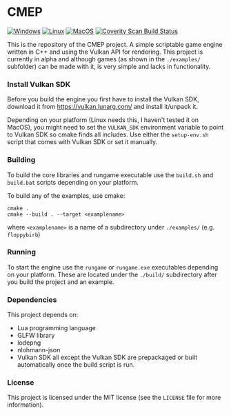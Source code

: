 # CMEP
[![Windows](https://github.com/Snezhnaya-chan/CMEP/actions/workflows/build-windows.yml/badge.svg)](https://github.com/Snezhnaya-chan/CMEP/actions/workflows/build-windows.yml) [![Linux](https://github.com/Snezhnaya-chan/CMEP/actions/workflows/build-linux.yml/badge.svg)](https://github.com/Snezhnaya-chan/CMEP/actions/workflows/build-linux.yml) [![MacOS](https://github.com/Snezhnaya-chan/CMEP/actions/workflows/build-macosx.yml/badge.svg)](https://github.com/Snezhnaya-chan/CMEP/actions/workflows/build-macosx.yml) <a href="https://scan.coverity.com/projects/snezhnaya-chan-cmep"><img alt="Coverity Scan Build Status" src="https://scan.coverity.com/projects/29326/badge.svg"/></a>

This is the repository of the CMEP project. A simple scriptable game engine written in C++ and using the Vulkan API for rendering.
This project is currently in alpha and although games (as shown in the `./examples/` subfolder) can be made with it, is very simple and lacks in functionality.

### Install Vulkan SDK
Before you build the engine you first have to install the Vulkan SDK, download it from https://vulkan.lunarg.com/ and install it/unpack it.

Depending on your platform (Linux needs this, I haven't tested it on MacOS), you might need to set the `VULKAN_SDK` environment variable to point to Vulkan SDK so cmake finds all includes. Use either the `setup-env.sh` script that comes with Vulkan SDK or set it manually.


### Building
To build the core libraries and rungame executable use the `build.sh` and `build.bat` scripts depending on your platform.

To build any of the examples, use cmake:
```
cmake .
cmake --build . --target <examplename>
```
where `<examplename>` is a name of a subdirectory under `./examples/` (e.g. `floppybirb`)

### Running
To start the engine use the `rungame` or `rungame.exe` executables depending on your platform. These are located under the `./build/` subdirectory after you build the project and an example.

### Dependencies
This project depends on:
- Lua programming language
- GLFW library
- lodepng
- nlohmann-json
- Vulkan SDK
all except the Vulkan SDK are prepackaged or built automatically once the build script is run.

### License
This project is licensed under the MIT license (see the `LICENSE` file for more information).